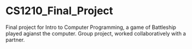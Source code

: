 # CS1210_Final_Project
Final project for Intro to Computer Programming, a game of Battleship played agianst the computer. Group project, worked collaboratively with a partner.
